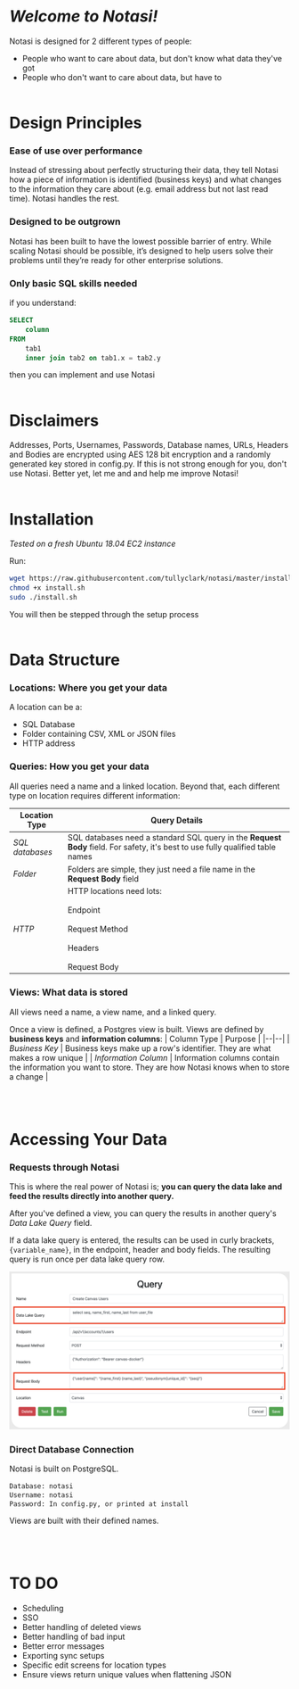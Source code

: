 # *Welcome to Notasi!*

Notasi is designed for 2 different types of people:

 - People who want to care about data, but don't know what data they've got
 - People who don't want to care about data, but have to
<br></br>
# Design Principles

### Ease of use over performance
Instead of stressing about perfectly structuring their data, they tell Notasi how a piece of information is identified (business keys) and what changes to the information they care about (e.g. email address but not last read time). Notasi handles the rest.  
        
### Designed to be outgrown 
Notasi has been built to have the lowest possible barrier of entry. While scaling Notasi should be possible, it’s designed to help users solve their problems until they’re ready for other enterprise solutions.  
        
### Only basic SQL skills needed
if you understand:

```SQL
SELECT 
	column 
FROM 
	tab1 
	inner join tab2 on tab1.x = tab2.y
```

then you can implement and use Notasi
<br></br>



# Disclaimers
Addresses, Ports, Usernames, Passwords, Database names, URLs, Headers and Bodies are encrypted using AES 128 bit encryption and a randomly generated key stored in config.py. If this is not strong enough for you, don't use Notasi. Better yet, let me and and help me improve Notasi!
<br></br>


# Installation
*Tested on a fresh Ubuntu 18.04 EC2 instance*

Run:
```bash
wget https://raw.githubusercontent.com/tullyclark/notasi/master/install/install.sh
chmod +x install.sh
sudo ./install.sh
```

You will then be stepped through the setup process 
<br></br>
# Data Structure

### Locations: Where you get your data
A location can be a:
 - SQL Database
 - Folder containing CSV, XML or JSON files
 - HTTP address

### Queries: How you get your data

All queries need a name and a linked location. Beyond that, each different type on location requires different information:

| Location Type | Query Details |
|--|--|
| *SQL databases* | SQL databases need a standard SQL query in the **Request Body** field. For safety, it's best to use fully qualified table names |
|*Folder*|Folders are simple, they just need a file name in the **Request Body** field|
|*HTTP*| HTTP locations need lots:<br></br>Endpoint<br></br>Request Method<br></br>Headers<br></br>Request Body|
 

### Views: What data is stored

All views need a name, a view name, and a linked query. 

Once a view is defined, a Postgres view is built. Views are defined by **business keys** and **information columns**:
| Column Type | Purpose |
|--|--|
| *Business Key* | Business keys make up a row's identifier. They are what makes a row unique |
| *Information Column* | Information columns contain the information you want to store. They are how Notasi knows when to store a change |

<br></br>
# Accessing Your Data

### Requests through Notasi
This is where the real power of Notasi is; **you can query the data lake and feed the results directly into another query.**

After you've defined a view, you can query the results in another query's *Data Lake Query* field.

If a data lake query is entered, the results can be used in curly brackets,`{variable_name}`, in the endpoint, header and body fields. The resulting query is run once per data lake query row.

![Feeding Notasi data to a query](screenshots/screenshot_1.png?raw=true "Feeding Notasi data to a query")

### Direct Database Connection
Notasi is built on PostgreSQL.
```
Database: notasi
Username: notasi
Password: In config.py, or printed at install
```

Views are built with their defined names.

<br></br>
# TO DO

 - Scheduling
 - SSO
 - Better handling of deleted views
 - Better handling of bad input
 - Better error messages
 - Exporting sync setups
 - Specific edit screens for location types
 - Ensure views return unique values when flattening JSON
